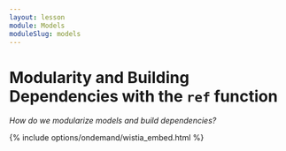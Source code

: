 ```yaml
---
layout: lesson
module: Models
moduleSlug: models
---
```


# Modularity and Building Dependencies with the `ref` function
_How do we modularize models and build dependencies?_

{% include options/ondemand/wistia_embed.html %}